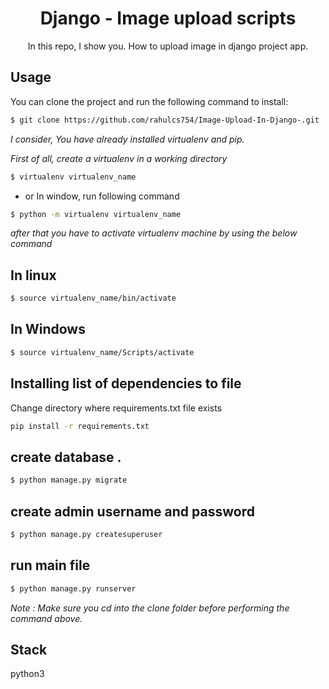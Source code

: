 <div align="center"><h1>  Django - Image upload scripts </h1> </div>
<div align="center"> In this repo, I show you. How to upload image in django project app. </div>


Usage
-------
You can clone the project and run the following command to install: 

```bash
$ git clone https://github.com/rahulcs754/Image-Upload-In-Django-.git
```

*I consider, You have already installed virtualenv and pip.*

*First of all, create a virtualenv in a working directory*

```bash
$ virtualenv virtualenv_name
```
* or In window, run following command 

```bash
$ python -m virtualenv virtualenv_name
```

*after that you have to activate virtualenv machine by using the below command*

In linux
--------
```bash
$ source virtualenv_name/bin/activate
```
In Windows
------------
```bash
$ source virtualenv_name/Scripts/activate
```


 Installing list of dependencies to file
----------------------------------------

Change directory where requirements.txt file exists

```bash
pip install -r requirements.txt
```

create database  .
-----------------
```bash
$ python manage.py migrate
```

 create admin username and password
------------------------------------
```bash
$ python manage.py createsuperuser
```

run main file 
-------------
```bash
$ python manage.py runserver
```

*Note  : Make sure you cd into the *clone* folder before performing the command above.*


Stack
------
python3



